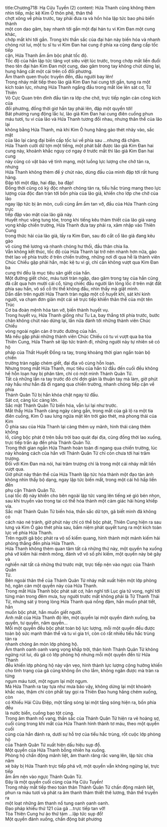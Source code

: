 title:Chương718: Hạ Cửu Tuyền (2)
content:
Hứa Thanh cũng không thèm nhìn tiếp, mặc kệ Kim Ô thôn phệ, thân thể<br>chợt xông về phía trước, tay phải đưa ra và hồn hỏa lập tức bao phủ biến thành<br>một con dao găm, bay nhanh tới gần một đại hán tu vi Kim Đan một cung khác,<br>chớp mắt khi tới gần. Trong khi thần sắc của đại hán này biến hóa và nhanh<br>chóng rút lui, một tu sĩ tu vi Kim Đan hai cung ở phía xa cũng đang cấp tốc tiếp<br>cận, Hứa Thanh ầm ầm bộc phát tốc độ.<br>Tốc độ của hắn lập tức tăng vọt siêu việt lúc trước, trong chớp mắt liền đuổi<br>theo tên đại hán Kim Đan một cung, dao găm trong tay không chút dừng lại,<br>hung hăng cắt một cái trên cổ đối phương.<br>Âm thanh quen thuộc truyền đến, đầu người bay lên!<br>Trong nháy mắt tiếp theo lão giả Kim Đan hai cung tới gần, tung ra một<br>kích toàn lực, nhưng Hứa Thanh ngẩng đầu trong mắt lóe lên sát cơ, Tử Thiên<br>Vô Cực Quan trên đỉnh đầu tản ra lớp che chở, trực tiếp ngăn cản công kích của<br>đối phương, đồng thời giơ hắn tay phải lên, đập một quyền tới!<br>Bát phương rung động lắc lư, lão giả Kim Đan hai cung điên cuồng phun<br>máu tươi, tu vi của lão và Hứa Thanh tương đối nhau, nhưng thân thể của lão lại<br>không bằng Hứa Thanh, mà khi Kim Ô hung hăng gào thét nhảy vào, sắc mặt<br>của lão lại càng đại biến cấp tốc lui về phía sau …nhưng đã chậm.<br>Hứa Thanh cười dữ tợn một tiếng, một phát bắt được lão giả Kim Đan hai<br>cung này, khoảnh khắc nguy cơ ngay ở trước mắt thì lão giả Kim Đan hai cung<br>này cũng có vật bảo vệ tính mạng, một luồng lực lượng che chở tản ra, nhưng<br>Hứa Thanh không thèm để ý chút nào, dùng đầu của mình đập tới rất hung<br>hăng.<br>Đập tới một đập, hai đập, ba đập!<br>Đồng thời cũng có kỳ độc nhanh chóng tản ra, tiểu hắc trùng mang theo lực<br>lượng của độc đan tràn tới bốn phía của lão giả, khiến cho lớp che chở của lão<br>ngay lập tức bị ăn mòn, cuối cùng ầm ầm tan vỡ, đầu của Hứa Thanh cũng trực<br>tiếp đập vào mặt của lão giả này.<br>Huyết nhục văng tung tóe, trong khi tiếng kêu thảm thiết của lão giả vang<br>vọng khắp chiến trường, Hứa Thanh đưa tay phải ra, xâm nhập vào Thiên Cung<br>trong thức hải của lão giả, lấy ra Kim Đan, sau đó cắt cổ lão giả đang kêu gào<br>vô cùng thê lương và nhanh chóng hư thối, đầu thân chia lìa.<br>Vẫn không kết thúc, tốc độ của Hứa Thanh lại trở nên nhanh hơn nữa, gào<br>thét lao về phía trước ở trên chiến trường, những nơi đi qua hễ là thành viên<br>Chúc Chiếu gặp phải hắn, mặc kệ tu vi gì, chỉ cần không vượt qua Kim Đan ba<br>cung thì đều là mục tiêu săn giết của hắn.<br>Một đường giết chóc, máu tươi tràn ngập, dao găm trong tay của hắn cũng<br>đã cắt qua hơn mười cái cổ, từng chiếc đầu người lăn lông lốc ở trên mặt đất<br>phía sau hắn, vô số cỗ thi thể không đầu, nhìn thấy mà giật mình.<br>Dần dần trên người Hứa Thanh tràn ngập một cỗ huyết khí, sát khí kinh<br>người, va chạm đơn giản một cái sẽ trực tiếp khiến thân thể của một tên Trúc<br>Cơ ba đoàn mệnh hỏa tan vỡ, biến thành huyết vụ.<br>Trong huyết vụ, Hứa Thanh giống như Tu La, bay thẳng tới phía trước, bước<br>chân không chút nào dừng lại, lần nữa đánh tới những thành viên Chúc Chiếu<br>vòng ngoài ngăn cản ở trước đường của hắn.<br>Mà nếu gặp phải những thành viên Chúc Chiếu có tu vi vượt qua ba tòa<br>Thiên Cung, Hứa Thanh sẽ lập tức tránh đi, những người này tự nhiên sẽ có hộ<br>pháp của Thất Huyết Đồng ra tay, trong khoảng thời gian ngắn toàn bộ chiến<br>trường tràn ngập chém giết, đại địa vô cùng hỗn loạn.<br>Nhưng trong mắt Hứa Thanh, mục tiêu của hắn từ đầu đến cuối đều không<br>hề hỗn loạn hay bị phân tâm, chỉ có một mình Thánh Quân Tử.<br>Tất cả những lần ra tay trước đó chỉ đơn giản là thuận tay mà làm, giờ phút<br>này hầu như hắn đã đi ngang qua chiến trường, nhanh chóng tiếp cận về phía<br>Thánh Quân Tử bị hắn khóa chặt ngay từ đầu.<br>Sát cơ, càng lúc càng lớn.<br>Sắc mặt Thánh Quân Tử biến hóa, vẫn lui lại như trước.<br>Mắt thấy Hứa Thanh càng ngày càng gần, trong mắt của gã lộ ra một tia<br>điên cuồng, Kim Ô sau lưng ngửa mặt lên trời gào thét, mà phong thái của Kim<br>Ô phía sau của Hứa Thanh lại càng thêm uy mãnh, hình thái càng thêm khổng<br>lồ, cũng bộc phát ở trên bầu trời bao quát đại địa, cũng đồng thời lao xuống,<br>trực tiếp trấn áp đến phía Thánh Quân Tử.<br>Trong thời gian ngắn Hứa Thanh hoàn toàn đi ngang qua chiến trường, lúc<br>này khoảng cách của hắn với Thánh Quân Tử chỉ còn chưa tới hai trăm trượng.<br>Đối với Kim Đan mà nói, hai trăm trượng chỉ là trong một cái nháy mắt liền<br>vượt qua.<br>Giờ phút này thân thể của Hứa Thanh lập tức hóa thành một đạo tàn ảnh<br>không nhìn thấy bộ dạng, ngay lập tức biến mất, trong một cái hô hấp liền đến<br>phụ cận Thánh Quân Tử.<br>Loại tốc độ này khiến cho bên ngoài lập tức vang lên tiếng xé gió bén nhọn,<br>sau khi truyền vào trong tai có thể hóa thành một cảm giác hãi hùng khiếp vía.<br>Sắc mặt Thánh Quân Tử biến hóa, thần sắc dữ tợn, gã biết mình đã không có<br>cách nào né tránh, giờ phút này chỉ có thể bộc phát, Thiên Cung hiện ra sau<br>lưng và Kim Ô gào thét phía sau, bấm niệm phát quyết tung ra một kích toàn<br>lực về phía Hứa Thanh.<br>Trên người gã bộc phát ra vô số kiếm quang, hình thành một mảnh kiếm hải<br>phóng thẳng đến phía Hứa Thanh.<br>Hứa Thanh không thèm quan tâm tất cả những thứ này, một quyền hạ xuống<br>phá vỡ kiếm hải mênh mông, đánh vỡ vô số phi kiếm, một quyền này bẻ gãy và<br>nghiền nát tất cả những thứ trước mặt, trực tiếp nện vào ngực của Thánh Quân<br>Tử.<br>Bên ngoài thân thể của Thánh Quân Tử nháy mắt xuất hiện một lớp phòng<br>hộ, ngăn cản một quyền này của Hứa Thanh.<br>Trong mắt Hứa Thanh bộc phát sát cơ, hắn nghĩ tới Lục gia tử vong, nghĩ tới<br>từng màn trong đêm mưa, tuy người trước mắt không phải là Tử Thanh Thái<br>Tử, nhưng sát ý trong lòng Hứa Thanh quá nồng đậm, hắn muốn phát tiết, hắn<br>muốn bộc phát, hắn muốn giết người.<br>Ánh mắt của Hứa Thanh đỏ lên, một quyền lại một quyền đánh xuống, ba<br>quyền, tư quyền, năm quyền...<br>Mỗi một quyền đều bộc phát toàn bộ lực lượng, mỗi một quyền đều được<br>toàn bộ sức mạnh thân thể và tu vi gia trì, còn có rất nhiều tiểu hắc trùng tản ra<br>nhanh chóng ăn mòn lớp phòng hộ.<br>Âm thanh oanh oanh vang vọng khắp trời, thân hình Thánh Quân Tử không<br>ngừng rút lui, dù gã có lớp phòng hộ nhưng mỗi một quyền đến từ Hứa Thanh<br>đều khiến lớp phòng hộ này vặn vẹo, hình thành lực lượng cộng hưởng khiến<br>cho tình trạng của gã cũng không ổn cho lắm, không ngăn được mà tràn ra từng<br>ngụm máu tươi, một ngụm lại một ngụm.<br>Mà Hứa Thanh ra tay tựa như mưa bão vậy, không dừng lại một khoảnh<br>khắc nào, thậm chí còn phất tay gọi ra Thiên Đao hung hăng chém xuống, còn<br>có Khiếu Hải Cửu Điệp, một tầng sóng lại một tầng sóng hiện ra, bốn phía đều<br>là nước biển, cuồng bạo tột cùng.<br>Trong âm thanh nổ vang, thần sắc của Thánh Quân Tử hiện ra vẻ hoảng sợ,<br>cuối cùng trong khi mắt của Hứa Thanh hình thành tơ máu, theo một quyền cuối<br>cùng của hắn đánh ra, dưới sự hỗ trợ của tiểu hắc trùng, rốt cuộc lớp phòng hộ<br>của Thánh Quân Tử xuất hiện dấu hiệu sụp đổ.<br>Một quyền của Hứa Thanh bỗng nhiên hạ xuống.<br>Phòng hộ chấn động mãnh liệt, âm thanh răng rắc vang lên, lập tức chia năm<br>xẻ bảy bị Hứa Thanh trực tiếp phá vỡ, một quyền vẫn không ngừng lại, trực tiếp<br>ầm ầm nện vào ngực Thánh Quân Tử.<br>Đây là một quyền cuối cùng của Hạ Cửu Tuyền!<br>Trong nháy mắt tiếp theo toàn thân Thánh Quân Tử chấn động mãnh liệt,<br>phun ra máu tươi và phát ra âm thanh thảm thiết thê lương, thân thể truyền ra<br>một loạt những âm thanh nổ tung oanh oanh oanh.<br>Đạo pháp khiếu thứ 121 của gã …trực tiếp tan vỡ!<br>Tòa Thiên Cung hư ảo thứ tám …lập tức sụp đổ!<br>Một quyền đánh xuống, chấn động bát phương